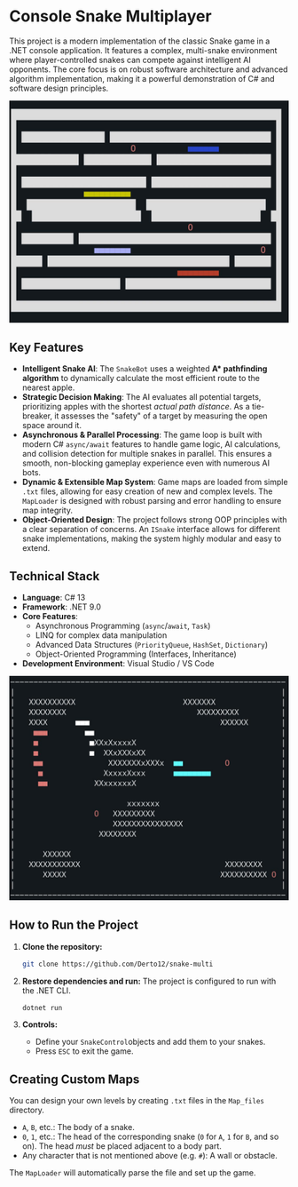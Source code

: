 # Console Snake Multiplayer

This project is a modern implementation of the classic Snake game in a .NET console application. It features a complex, multi-snake environment where player-controlled snakes can compete against intelligent AI opponents. The core focus is on robust software architecture and advanced algorithm implementation, making it a powerful demonstration of C# and software design principles.

![Picture of the game](Imgs/img3.jpg)

## Key Features

* **Intelligent Snake AI**: The `SnakeBot` uses a weighted **A\* pathfinding algorithm** to dynamically calculate the most efficient route to the nearest apple.
* **Strategic Decision Making**: The AI evaluates all potential targets, prioritizing apples with the shortest *actual path distance*. As a tie-breaker, it assesses the "safety" of a target by measuring the open space around it.
* **Asynchronous & Parallel Processing**: The game loop is built with modern C# `async/await` features to handle game logic, AI calculations, and collision detection for multiple snakes in parallel. This ensures a smooth, non-blocking gameplay experience even with numerous AI bots.
* **Dynamic & Extensible Map System**: Game maps are loaded from simple `.txt` files, allowing for easy creation of new and complex levels. The `MapLoader` is designed with robust parsing and error handling to ensure map integrity.
* **Object-Oriented Design**: The project follows strong OOP principles with a clear separation of concerns. An `ISnake` interface allows for different snake implementations, making the system highly modular and easy to extend.

## Technical Stack

* **Language**: C# 13
* **Framework**: .NET 9.0
* **Core Features**:
    * Asynchronous Programming (`async`/`await`, `Task`)
    * LINQ for complex data manipulation
    * Advanced Data Structures (`PriorityQueue`, `HashSet`, `Dictionary`)
    * Object-Oriented Programming (Interfaces, Inheritance)
* **Development Environment**: Visual Studio / VS Code

![Picture of the game](Imgs/img2.jpg)

## How to Run the Project

1.  **Clone the repository:**
    ```bash
    git clone https://github.com/Derto12/snake-multi
    ```

2.  **Restore dependencies and run:**
    The project is configured to run with the .NET CLI.
    ```bash
    dotnet run
    ```

3.  **Controls:**
    * Define your `SnakeControl`objects and add them to your snakes.
    * Press `ESC` to exit the game.

## Creating Custom Maps

You can design your own levels by creating `.txt` files in the `Map_files` directory.

* `A`, `B`, etc.: The body of a snake.
* `0`, `1`, etc.: The head of the corresponding snake (`0` for `A`, `1` for `B`, and so on). The head *must* be placed adjacent to a body part.
* Any character that is not mentioned above (e.g. `#`): A wall or obstacle.

The `MapLoader` will automatically parse the file and set up the game.
